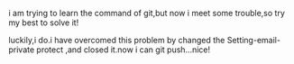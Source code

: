 i am  trying to learn the command of git,but now i meet some trouble,so try my best to solve it!

luckily,i do.i have overcomed this problem by changed the Setting-email-private protect ,and closed it.now i can git push...nice!
